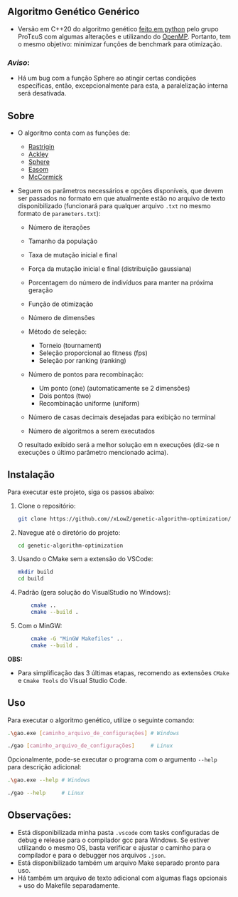 ## Algoritmo Genético Genérico

- Versão em C++20 do algoritmo genético [feito em python](https://github.com/xLowZ/pin-ga-optimization) pelo grupo ProTεuS com algumas alterações e utilizando do [OpenMP](https://www.openmp.org/). Portanto, tem o mesmo objetivo: minimizar funções de benchmark para otimização.

### *Aviso*: 
- Há um bug com a função Sphere ao atingir certas condições específicas, então, excepcionalmente para esta, a paralelização interna será desativada.

## Sobre

- O algoritmo conta com as funções de:

    - [Rastrigin](https://en.wikipedia.org/wiki/Rastrigin_function)
    - [Ackley](https://en.wikipedia.org/wiki/Ackley_function)
    - [Sphere](https://www.sfu.ca/~ssurjano/spheref.html)
    - [Easom](https://www.sfu.ca/~ssurjano/easom.html)
    - [McCormick](https://www.sfu.ca/~ssurjano/mccorm.html)

- Seguem os parâmetros necessários e opções disponíveis, que devem ser passados no formato em que atualmente estão no arquivo de texto disponibilizado (funcionará para qualquer arquivo `.txt` no mesmo formato de `parameters.txt`):

    - Número de iterações

    - Tamanho da população
    - Taxa de mutação inicial e final
    - Força da mutação inicial e final (distribuição gaussiana)
    - Porcentagem do número de indivíduos para manter na próxima geração
    - Função de otimização
    - Número de dimensões
    - Método de seleção:
        - Torneio (tournament)
        - Seleção proporcional ao fitness (fps)
        - Seleção por ranking (ranking)
    - Número de pontos para recombinação: 
        - Um ponto (one) (automaticamente se  2 dimensões)
        - Dois pontos (two)
        - Recombinação uniforme (uniform)
    - Número de casas decimais desejadas para exibição no terminal
    - Número de algoritmos a serem executados
    
    O resultado exibido será a melhor solução em n execuções (diz-se n execuções o último parâmetro mencionado acima).

## Instalação
Para executar este projeto, siga os passos abaixo:

1. Clone o repositório:
    ```bash
    git clone https://github.com//xLowZ/genetic-algorithm-optimization/.git
    ```
2. Navegue até o diretório do projeto:
    ```bash
    cd genetic-algorithm-optimization 
    ```
3. Usando o CMake sem a extensão do VSCode:
    ```bash	
    mkdir build
    cd build
    ```
4. Padrão (gera solução do VisualStudio no Windows):
    ```bash	
        cmake ..
        cmake --build .
    ```
5. Com o MinGW:
    ```bash	
        cmake -G "MinGW Makefiles" ..
        cmake --build .
    ```


**OBS:**
- Para simplificação das 3 últimas etapas, recomendo as extensões `CMake` e `Cmake Tools` do Visual Studio Code.

## Uso
Para executar o algoritmo genético, utilize o seguinte comando:

```bash
.\gao.exe [caminho_arquivo_de_configurações] # Windows

./gao [caminho_arquivo_de_configurações]     # Linux
```

Opcionalmente, pode-se executar o programa com o argumento `--help` para descrição adicional:

```bash
.\gao.exe --help # Windows

./gao --help     # Linux
```
## Observações:

- Está disponibilizada minha pasta `.vscode` com tasks configuradas de debug e release para o compilador gcc para Windows. Se estiver utilizando o mesmo OS, basta verificar e ajustar o caminho para o compilador e para o debugger nos arquivos `.json`.
- Está disponibilizado também um arquivo Make separado pronto para uso.
- Há também um arquivo de texto adicional com algumas flags opcionais + uso do Makefile separadamente.
